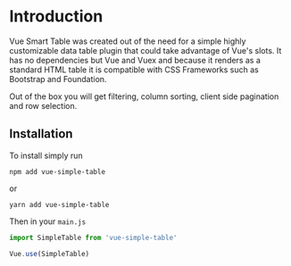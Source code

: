 # Introduction

Vue Smart Table was created out of the need for a simple highly customizable data table plugin 
that could take advantage of Vue's slots. It has no dependencies but Vue and Vuex and because it 
renders as a standard HTML table it is compatible with CSS Frameworks such as Bootstrap and Foundation.

Out of the box you will get filtering, column sorting, client side pagination and row selection.

## Installation
To install simply run
```
npm add vue-simple-table
```
or
```
yarn add vue-simple-table
```

Then in your `main.js`
```js
import SimpleTable from 'vue-simple-table'

Vue.use(SimpleTable)
```
